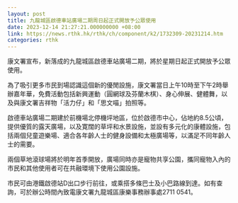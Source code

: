 ```yaml
---
layout: post
title: 九龍城區啟德車站廣場二期周日起正式開放予公眾使用
date: 2023-12-14 21:27:21.000000000 +08:00
link: https://news.rthk.hk/rthk/ch/component/k2/1732309-20231214.htm
categories: rthk
---
```


康文署宣布，新落成的九龍城區啟德車站廣場二期，將於星期日起正式開放予公眾使用。

為了吸引更多市民到場認識這個新的優閒設施，康文署當日上午10時至下午2時舉辦嘉年華，免費活動包括新興運動（圓網球及芬蘭木棋）、身心伸展、健體舞，以及與康文署吉祥物「活力仔」和「思文喵」拍照等。

啟德車站廣場二期建於前機場北停機坪地區，位於啟德市中心，佔地約8.5公頃，提供優質的露天廣場，以及寛闊的草坪和水景設施，並設有多元化的康體設施，包括兩個兒童遊樂場、適合各年齡人士的健身設備和太極廣場等，以滿足不同年齡人士的需要。

兩個草地滾球場將於明年首季開放，廣場同時亦是寵物共享公園，攜同寵物入內的市民和其他使用者可在共融環境下使用公園設施。 

市民可由港鐵啟德站D出口步行前往，或乘搭多條巴士及小巴路線到達。如有查詢，可於辦公時間內致電康文署九龍城區康樂事務辦事處2711 0541。
